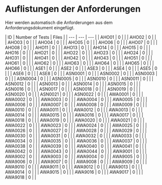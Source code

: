 # Auflistungen der Anforderungen

Hier werden automatisch die Anforderungen aus dem Anforderungsdokument eingefügt.

[//]: # (Script-Start)
| ID | Number of Tests | Files |
| --- | --- | --- |
| AHO01 | 0 |  |
| AHO02 | 0 |  |
| AHO03 | 0 |  |
| AHO04 | 0 |  |
| AHO05 | 0 |  |
| AHO06 | 0 |  |
| AHO07 | 0 |  |
| AHO08 | 0 |  |
| AHO11 | 0 |  |
| AHO13 | 0 |  |
| AHO14 | 0 |  |
| AHO15 | 0 |  |
| AHO16 | 0 |  |
| AHO21 | 0 |  |
| AHO22 | 0 |  |
| AHO23 | 0 |  |
| AHO24 | 0 |  |
| AHO31 | 0 |  |
| AHO41 | 0 |  |
| AHO42 | 0 |  |
| AHO43 | 0 |  |
| AHO51 | 0 |  |
| AHO61 | 0 |  |
| AHO62 | 0 |  |
| AHO63 | 0 |  |
| AHO64 | 0 |  |
| AHO65 | 0 |  |
| AHO66 | 0 |  |
| ASE1 | 0 |  |
| ASE2 | 0 |  |
| ASE3 | 0 |  |
| ASE4 | 0 |  |
| ASE5 | 0 |  |
| ASE6 | 0 |  |
| ASE8 | 0 |  |
| ASN0001 | 0 |  |
| ASN0002 | 0 |  |
| ASN0003 | 0 |  |
| ASN0004 | 0 |  |
| ASN0005 | 0 |  |
| ASN0010 | 0 |  |
| ASN0011 | 0 |  |
| ASN0012 | 0 |  |
| ASN0013 | 0 |  |
| ASN0014 | 0 |  |
| ASN0015 | 0 |  |
| ASN0016 | 0 |  |
| ASN0017 | 0 |  |
| ASN0018 | 0 |  |
| ASN0019 | 0 |  |
| ASN0020 | 0 |  |
| ASN0021 | 0 |  |
| ASN0022 | 0 |  |
| AWA0001 | 0 |  |
| AWA0002 | 0 |  |
| AWA0003 | 0 |  |
| AWA0004 | 0 |  |
| AWA0005 | 0 |  |
| AWA0006 | 0 |  |
| AWA0007 | 0 |  |
| AWA0008 | 0 |  |
| AWA0009 | 0 |  |
| AWA0010 | 0 |  |
| AWA0011 | 0 |  |
| AWA0012 | 0 |  |
| AWA0013 | 0 |  |
| AWA0014 | 0 |  |
| AWA0015 | 0 |  |
| AWA0016 | 0 |  |
| AWA0017 | 0 |  |
| AWA0018 | 0 |  |
| AWA0019 | 0 |  |
| AWA0020 | 0 |  |
| AWA0021 | 0 |  |
| AWA0022 | 0 |  |
| AWA0023 | 0 |  |
| AWA0024 | 0 |  |
| AWA0025 | 0 |  |
| AWA0026 | 0 |  |
| AWA0027 | 0 |  |
| AWA0028 | 0 |  |
| AWA0029 | 0 |  |
| AWA0030 | 0 |  |
| AWA0031 | 0 |  |
| AWA0032 | 0 |  |
| AWA0033 | 0 |  |
| AWA0034 | 0 |  |
| AWA0035 | 0 |  |
| AWA0036 | 0 |  |
| AWA0037 | 0 |  |
| AWA0038 | 0 |  |
| AWA0039 | 0 |  |
| AWA0040 | 0 |  |
| AWA0041 | 0 |  |
| AWA0042 | 0 |  |
| AWA0043 | 0 |  |
| AWA0044 | 0 |  |
| AWA9001 | 0 |  |
| AWA9002 | 0 |  |
| AWA9003 | 0 |  |
| AWA9004 | 0 |  |
| AWA9005 | 0 |  |
| AWA9006 | 0 |  |
| AWA9007 | 0 |  |
| AWA9008 | 0 |  |
| AWA9009 | 0 |  |
| AWA9010 | 0 |  |
| AWA9011 | 0 |  |
| AWA9012 | 0 |  |
| AWA9013 | 0 |  |
| AWA9014 | 0 |  |
| AWA9015 | 0 |  |
| AWA9016 | 0 |  |
| AWA9017 | 0 |  |
| AWA9018 | 0 |  |